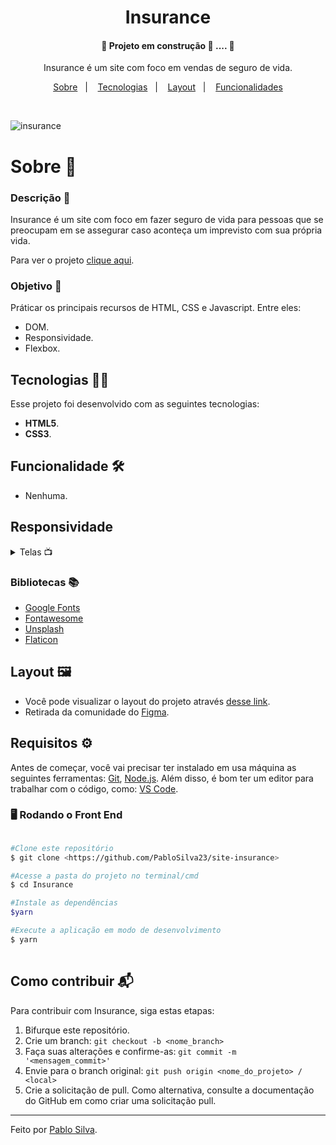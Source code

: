 <h1 align="center">Insurance</h1>

 #### <p align="center">:construction:   Projeto em construção :rocket: .... :construction:
</p>

<p align="center">Insurance é um site com foco em vendas de seguro de vida.</p>

<p align="center">
  <a href="#sobre-">Sobre</a>&nbsp;&nbsp;&nbsp;|&nbsp;&nbsp;&nbsp;
  <a href="#tecnologias-">Tecnologias</a>&nbsp;&nbsp;&nbsp;|&nbsp;&nbsp;&nbsp;
  <a href="#layout-">Layout</a>&nbsp;&nbsp;&nbsp;|&nbsp;&nbsp;&nbsp;
  <a href="#funcionalidade-">Funcionalidades</a>
</p>

<br>

![insurance](https://user-images.githubusercontent.com/87915108/154224713-2d6b6898-ddc3-491e-83f2-7e8976787b36.gif)


# Sobre 📖

### Descrição 📄

Insurance é um site com foco em fazer seguro de vida para pessoas que se preocupam em se assegurar caso aconteça um imprevisto com sua própria vida.

Para ver o projeto [clique aqui](https://pablosilva23.github.io/site-insurance/).

### Objetivo 🎯

Práticar os principais recursos de HTML, CSS e Javascript. Entre eles:

- DOM.
- Responsividade.
- Flexbox.

## Tecnologias 👨‍💻

Esse projeto foi desenvolvido com as seguintes tecnologias:

* **HTML5**.
* **CSS3**.

## Funcionalidade 🛠️

- Nenhuma.

## Responsividade

<details>
<summary>Telas 📺</summary>
 
   <h3 align="center">Mobile 📱</h3>
 <div align="center">
   <img src="https://user-images.githubusercontent.com/87915108/154840296-fb01a75e-3674-4902-a43b-1560a19f9cee.png" width="200px"></img>
 </div>
   <h3 align='center'>Notebook 💻</h3>
   <div align="center">
   <img src="https://user-images.githubusercontent.com/87915108/154840310-dd1dc5c0-07b9-49f9-8191-43c93989a01e.png" width="600px"></img>
  </div>
 
</details>

### Bibliotecas 📚

* [Google Fonts](https://fonts.google.com/)
* [Fontawesome](https://fontawesome.com/v5/search)
* [Unsplash](https://unsplash.com/wallpapers/phone/lock-screen)
* [Flaticon](https://www.flaticon.com/search?word=instagram&color=color&shape=hand%20drawn&order_by=4&type=icon)

## Layout 🖼️

- Você pode visualizar o layout do projeto através [desse link](https://www.figma.com/file/uDKVAQqnBCm1W1HOFsSMTN/Insurebound---html5-template-for-insurance-agency-free-download-(Community)?node-id=69%3A5241).
- Retirada da comunidade do [Figma](https://www.figma.com/).

## Requisitos ⚙️

Antes de começar, você vai precisar ter instalado em usa máquina as seguintes ferramentas: [Git](https://git-scm.com/), [Node.js](https://nodejs.org/en/). Além disso, é bom ter um editor para trabalhar com o código, como: [VS Code](https://code.visualstudio.com/).

### 🖥️ Rodando o Front End

```bash

#Clone este repositório
$ git clone <https://github.com/PabloSilva23/site-insurance>

#Acesse a pasta do projeto no terminal/cmd
$ cd Insurance

#Instale as dependências
$yarn

#Execute a aplicação em modo de desenvolvimento
$ yarn
 
```

## Como contribuir 📬

Para contribuir com Insurance, siga estas etapas:

1. Bifurque este repositório.
1. Crie um branch: `git checkout -b <nome_branch>`
1. Faça suas alterações e confirme-as: `git commit -m '<mensagem_commit>'`
1. Envie para o branch original: `git push origin <nome_do_projeto> / <local>`
1. Crie a solicitação de pull. Como alternativa, consulte a documentação do GitHub em como criar uma solicitação pull.

---
Feito por [Pablo Silva](https://github.com/PabloSilva23).
